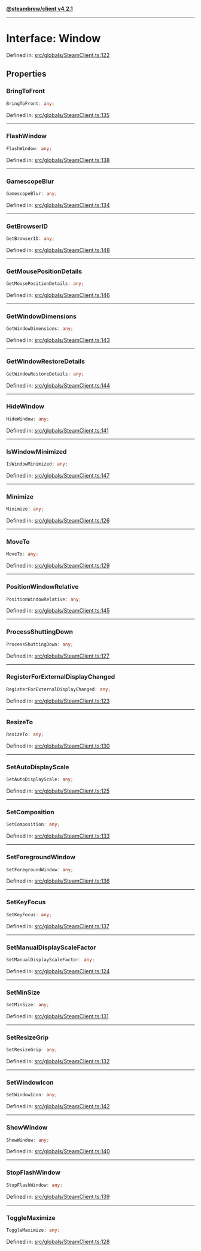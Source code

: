 [**@steambrew/client v4.2.1**](../README.md)

***

# Interface: Window

Defined in: [src/globals/SteamClient.ts:122](https://github.com/SteamClientHomebrew/SDK/blob/main/typescript-packages/client/src/globals/SteamClient.ts#L122)

## Properties

### BringToFront

```ts
BringToFront: any;
```

Defined in: [src/globals/SteamClient.ts:135](https://github.com/SteamClientHomebrew/SDK/blob/main/typescript-packages/client/src/globals/SteamClient.ts#L135)

***

### FlashWindow

```ts
FlashWindow: any;
```

Defined in: [src/globals/SteamClient.ts:138](https://github.com/SteamClientHomebrew/SDK/blob/main/typescript-packages/client/src/globals/SteamClient.ts#L138)

***

### GamescopeBlur

```ts
GamescopeBlur: any;
```

Defined in: [src/globals/SteamClient.ts:134](https://github.com/SteamClientHomebrew/SDK/blob/main/typescript-packages/client/src/globals/SteamClient.ts#L134)

***

### GetBrowserID

```ts
GetBrowserID: any;
```

Defined in: [src/globals/SteamClient.ts:148](https://github.com/SteamClientHomebrew/SDK/blob/main/typescript-packages/client/src/globals/SteamClient.ts#L148)

***

### GetMousePositionDetails

```ts
GetMousePositionDetails: any;
```

Defined in: [src/globals/SteamClient.ts:146](https://github.com/SteamClientHomebrew/SDK/blob/main/typescript-packages/client/src/globals/SteamClient.ts#L146)

***

### GetWindowDimensions

```ts
GetWindowDimensions: any;
```

Defined in: [src/globals/SteamClient.ts:143](https://github.com/SteamClientHomebrew/SDK/blob/main/typescript-packages/client/src/globals/SteamClient.ts#L143)

***

### GetWindowRestoreDetails

```ts
GetWindowRestoreDetails: any;
```

Defined in: [src/globals/SteamClient.ts:144](https://github.com/SteamClientHomebrew/SDK/blob/main/typescript-packages/client/src/globals/SteamClient.ts#L144)

***

### HideWindow

```ts
HideWindow: any;
```

Defined in: [src/globals/SteamClient.ts:141](https://github.com/SteamClientHomebrew/SDK/blob/main/typescript-packages/client/src/globals/SteamClient.ts#L141)

***

### IsWindowMinimized

```ts
IsWindowMinimized: any;
```

Defined in: [src/globals/SteamClient.ts:147](https://github.com/SteamClientHomebrew/SDK/blob/main/typescript-packages/client/src/globals/SteamClient.ts#L147)

***

### Minimize

```ts
Minimize: any;
```

Defined in: [src/globals/SteamClient.ts:126](https://github.com/SteamClientHomebrew/SDK/blob/main/typescript-packages/client/src/globals/SteamClient.ts#L126)

***

### MoveTo

```ts
MoveTo: any;
```

Defined in: [src/globals/SteamClient.ts:129](https://github.com/SteamClientHomebrew/SDK/blob/main/typescript-packages/client/src/globals/SteamClient.ts#L129)

***

### PositionWindowRelative

```ts
PositionWindowRelative: any;
```

Defined in: [src/globals/SteamClient.ts:145](https://github.com/SteamClientHomebrew/SDK/blob/main/typescript-packages/client/src/globals/SteamClient.ts#L145)

***

### ProcessShuttingDown

```ts
ProcessShuttingDown: any;
```

Defined in: [src/globals/SteamClient.ts:127](https://github.com/SteamClientHomebrew/SDK/blob/main/typescript-packages/client/src/globals/SteamClient.ts#L127)

***

### RegisterForExternalDisplayChanged

```ts
RegisterForExternalDisplayChanged: any;
```

Defined in: [src/globals/SteamClient.ts:123](https://github.com/SteamClientHomebrew/SDK/blob/main/typescript-packages/client/src/globals/SteamClient.ts#L123)

***

### ResizeTo

```ts
ResizeTo: any;
```

Defined in: [src/globals/SteamClient.ts:130](https://github.com/SteamClientHomebrew/SDK/blob/main/typescript-packages/client/src/globals/SteamClient.ts#L130)

***

### SetAutoDisplayScale

```ts
SetAutoDisplayScale: any;
```

Defined in: [src/globals/SteamClient.ts:125](https://github.com/SteamClientHomebrew/SDK/blob/main/typescript-packages/client/src/globals/SteamClient.ts#L125)

***

### SetComposition

```ts
SetComposition: any;
```

Defined in: [src/globals/SteamClient.ts:133](https://github.com/SteamClientHomebrew/SDK/blob/main/typescript-packages/client/src/globals/SteamClient.ts#L133)

***

### SetForegroundWindow

```ts
SetForegroundWindow: any;
```

Defined in: [src/globals/SteamClient.ts:136](https://github.com/SteamClientHomebrew/SDK/blob/main/typescript-packages/client/src/globals/SteamClient.ts#L136)

***

### SetKeyFocus

```ts
SetKeyFocus: any;
```

Defined in: [src/globals/SteamClient.ts:137](https://github.com/SteamClientHomebrew/SDK/blob/main/typescript-packages/client/src/globals/SteamClient.ts#L137)

***

### SetManualDisplayScaleFactor

```ts
SetManualDisplayScaleFactor: any;
```

Defined in: [src/globals/SteamClient.ts:124](https://github.com/SteamClientHomebrew/SDK/blob/main/typescript-packages/client/src/globals/SteamClient.ts#L124)

***

### SetMinSize

```ts
SetMinSize: any;
```

Defined in: [src/globals/SteamClient.ts:131](https://github.com/SteamClientHomebrew/SDK/blob/main/typescript-packages/client/src/globals/SteamClient.ts#L131)

***

### SetResizeGrip

```ts
SetResizeGrip: any;
```

Defined in: [src/globals/SteamClient.ts:132](https://github.com/SteamClientHomebrew/SDK/blob/main/typescript-packages/client/src/globals/SteamClient.ts#L132)

***

### SetWindowIcon

```ts
SetWindowIcon: any;
```

Defined in: [src/globals/SteamClient.ts:142](https://github.com/SteamClientHomebrew/SDK/blob/main/typescript-packages/client/src/globals/SteamClient.ts#L142)

***

### ShowWindow

```ts
ShowWindow: any;
```

Defined in: [src/globals/SteamClient.ts:140](https://github.com/SteamClientHomebrew/SDK/blob/main/typescript-packages/client/src/globals/SteamClient.ts#L140)

***

### StopFlashWindow

```ts
StopFlashWindow: any;
```

Defined in: [src/globals/SteamClient.ts:139](https://github.com/SteamClientHomebrew/SDK/blob/main/typescript-packages/client/src/globals/SteamClient.ts#L139)

***

### ToggleMaximize

```ts
ToggleMaximize: any;
```

Defined in: [src/globals/SteamClient.ts:128](https://github.com/SteamClientHomebrew/SDK/blob/main/typescript-packages/client/src/globals/SteamClient.ts#L128)
